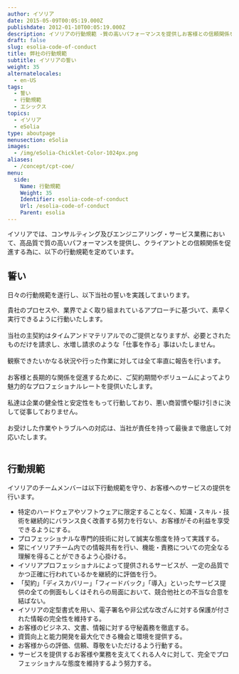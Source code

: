 ```yaml
---
author: イソリア
date: 2015-05-09T00:05:19.000Z
publishdate: 2012-01-10T00:05:19.000Z
description: イソリアの行動規範 -質の高いパフォーマンスを提供しお客様との信頼関係を促進する為の行動規範を定めています。
draft: false
slug: esolia-code-of-conduct
title: 弊社の行動規範
subtitle: イソリアの誓い
weight: 35
alternatelocales:
  - en-US
tags:
  - 誓い
  - 行動規範
  - エシックス
topics:
  - イソリア
  - eSolia
type: aboutpage
menusection: eSolia
images:
  - /img/eSolia-Chicklet-Color-1024px.png
aliases:
  - /concept/cpt-coe/
menu:
  side:
    Name: 行動規範
    Weight: 35
    Identifier: esolia-code-of-conduct
    Url: /esolia-code-of-conduct
    Parent: esolia
---
```


イソリアでは、コンサルティング及びエンジニアリング・サービス業務において、高品質で質の高いパフォーマンスを提供し、クライアントとの信頼関係を促進する為に、以下の行動規範を定めています。

## 誓い

日々の行動規範を遂行し、以下当社の誓いを実践してまいります。

<i class="small mdi-toggle-check-box grey-text text-darken-2 left"></i>  貴社のプロセスや、業界でよく取り組まれているアプローチに基づいて、素早く実行できるように行動いたします。<br><br>
<i class="small mdi-toggle-check-box grey-text text-darken-2 left"></i>  当社の主契約はタイムアンドマテリアルでのご提供となりますが、必要とされたものだけを請求し、水増し請求のような「仕事を作る」事はいたしません。<br><br>
<i class="small mdi-toggle-check-box grey-text text-darken-2 left"></i> 観察できたいかなる状況や行った作業に対しては全て率直に報告を行います。 <br><br>
<i class="small mdi-toggle-check-box grey-text text-darken-2 left"></i> お客様と長期的な関係を促進するために、ご契約期間やボリュームによってより魅力的なプロフェショナルレートを提供いたします。<br><br>
<i class="small mdi-toggle-check-box grey-text text-darken-2 left"></i>  私達は企業の健全性と安定性をもって行動しており、悪い商習慣や駆け引きに決して従事しておりません。<br><br>
<i class="small mdi-toggle-check-box grey-text text-darken-2 left"></i> お受けした作業やトラブルへの対応は、当社が責任を持って最後まで徹底して対応いたします。<br><br>

## 行動規範

イソリアのチームメンバーは以下行動規範を守り、お客様へのサービスの提供を行います。

* 特定のハードウェアやソフトウェアに限定することなく、知識・スキル・技術を継続的にバランス良く改善する努力を行ない、お客様がその利益を享受できるようにする。
* プロフェッショナルな専門的技術に対して誠実な態度を持って実践する。
* 常にイソリアチーム内での情報共有を行い、機能・責務についての完全なる理解を得ることができるよう心掛ける。
* イソリアプロフェッショナルによって提供されるサービスが、一定の品質でかつ正確に行われているかを継続的に評価を行う。
* 「契約」「ディスカバリー」「フィードバック」「導入」といったサービス提供の全ての側面もしくはそれらの局面において、競合他社との不当な合意を結ばない。
* イソリアの定型書式を用い、電子署名や非公式な改ざんに対する保護が付された情報の完全性を維持する。
* お客様のビジネス、文書、情報に対する守秘義務を徹底する。
* 資質向上と能力開発を最大化できる機会と環境を提供する。
* お客様からの評価、信頼、尊敬をいただけるよう行動する。
* サービスを提供するお客様や業務を支えてくれる人々に対して、完全でプロフェッショナルな態度を維持するよう努力する。
